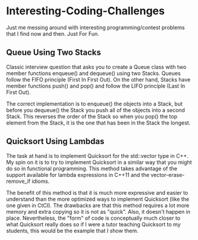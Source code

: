 # Interesting-Coding-Challenges
Just me messing around with interesting programming/contest problems that I find now and then. Just For Fun.


## Queue Using Two Stacks
Classic interview question that asks you to create a Queue class with two member functions enqueue() and dequeue() using two Stacks.
Queues follow the FIFO principle (First In First Out). On the other hand, Stacks have member functions push() and pop() and follow the LIFO principle (Last In First Out). 

The correct implementation is to enqueue() the objects into a Stack, but before you dequeue() the Stack you push all of the objects into a second Stack. This reverses the order of the Stack so when you pop() the top element from the Stack, it is the one that has been in the Stack the longest.


## Quicksort Using Lambdas
The task at hand is to implement Quicksort for the std::vector<int> type in C++. My spin on it is to try to implement Quicksort in a similar way that you might do so in functional programming. This method takes advantage of the support available for lambda expressions in C++11 and the vector-erase-remove_if idioms. 
  
The benefit of this method is that it is much more expressive and easier to understand than the more optimized ways to implement Quicksort (like the one given in CtCI). The drawbacks are that this method requires a lot more memory and extra copying so it is not as "quick". Also, it doesn't happen in place. Nevertheless, the "form" of code is conceptually much closer to what Quicksort really does so if I were a tutor teaching Quicksort to my students, this would be the example that I show them.
